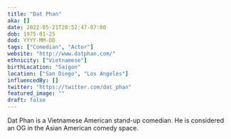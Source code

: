 ```yaml
---
title: "Dat Phan"
aka: []
date: 2022-05-21T20:52:47-07:00
dob: 1975-01-25 
dod: YYYY-MM-DD
tags: ["Comedian", "Actor"]
website: "http://www.datphan.com/"
ethnicity: ["Vietnamese"]
birthLocation: "Saigon"
location: ["San Diego", "Los Angeles"]
influencedBy: []
twitter: "https://twitter.com/dat_phan"
featured_image: ""
draft: false
---
```


Dat Phan is a Vietnamese American stand-up comedian. He is considered an OG in the Asian American comedy space.
